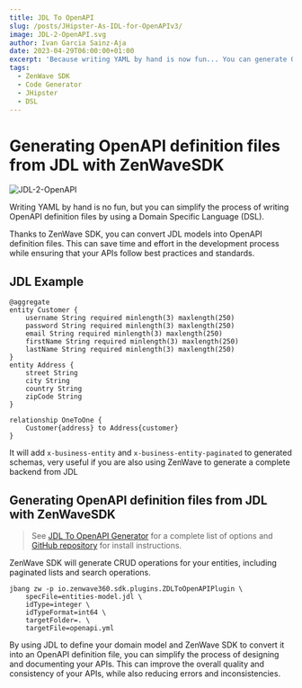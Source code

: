 ```yaml
---
title: JDL To OpenAPI
slug: /posts/JHipster-As-IDL-for-OpenAPIv3/
image: JDL-2-OpenAPI.svg
author: Ivan Garcia Sainz-Aja
date: 2023-04-29T06:00:00+01:00
excerpt: 'Because writing YAML by hand is now fun... You can generate OpenAPI v3 from  JHipster JDL models with ZenWave SDK.'
tags:
  - ZenWave SDK
  - Code Generator
  - JHipster
  - DSL
---
```


# Generating OpenAPI definition files from JDL with ZenWaveSDK

![JDL-2-OpenAPI](./JDL-2-OpenAPI.svg)

Writing YAML by hand is no fun, but you can simplify the process of writing OpenAPI definition files by using a Domain Specific Language (DSL).

Thanks to ZenWave SDK, you can convert JDL models into OpenAPI definition files. This can save time and effort in the development process while ensuring that your APIs follow best practices and standards.

## JDL Example

```zdl
@aggregate
entity Customer {
    username String required minlength(3) maxlength(250)
    password String required minlength(3) maxlength(250)
    email String required minlength(3) maxlength(250)
    firstName String required minlength(3) maxlength(250)
    lastName String required minlength(3) maxlength(250)
}
entity Address {
    street String
    city String
    country String
    zipCode String
}

relationship OneToOne {
    Customer{address} to Address{customer}
}
```

It will add `x-business-entity` and `x-business-entity-paginated` to generated schemas, very useful if you are also using ZenWave to generate a complete backend from JDL


## Generating OpenAPI definition files from JDL with ZenWaveSDK

> See [JDL To OpenAPI Generator](https://zenwave360.github.io/zenwave-sdk/plugins/jdl-to-openapi/) for a complete list of options and [GitHub repository](https://github.com/zenwave360/zenwave-sdk) for install instructions.

ZenWave SDK will generate CRUD operations for your entities, including paginated lists and search operations.

```shell
jbang zw -p io.zenwave360.sdk.plugins.ZDLToOpenAPIPlugin \
    specFile=entities-model.jdl \
    idType=integer \
    idTypeFormat=int64 \
    targetFolder=. \
    targetFile=openapi.yml
```

By using JDL to define your domain model and ZenWave SDK to convert it into an OpenAPI definition file, you can simplify the process of designing and documenting your APIs. This can improve the overall quality and consistency of your APIs, while also reducing errors and inconsistencies.


